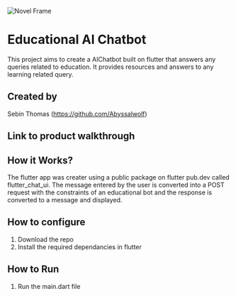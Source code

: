 
![Novel Frame](https://github.com/TH-Activities/saturday-hack-night-template/assets/90635335/4c26e8ac-2dd1-4d75-8e1a-9f7585e3b381)


# Educational AI Chatbot
This project aims to create a AIChatbot built on flutter that answers any queries related to education. It provides resources and answers to any learning related query.

## Created by
Sebin Thomas (https://github.com/Abyssalwolf)

## Link to product walkthrough



## How it Works?
The flutter app was creater using a public package on flutter pub.dev called flutter_chat_ui. The message entered by the user is converted into a POST request with the constraints of an educational bot and the response is converted to a message and displayed.

## How to configure
1. Download the repo
2. Install the required dependancies in flutter

## How to Run
1. Run the main.dart file
